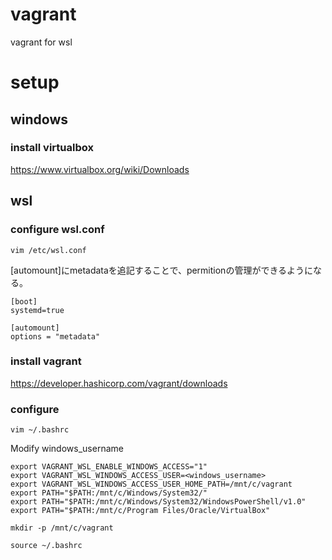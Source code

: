 # vagrant
vagrant for wsl

# setup
## windows
### install virtualbox
https://www.virtualbox.org/wiki/Downloads

## wsl

### configure wsl.conf
```
vim /etc/wsl.conf
```
[automount]にmetadataを追記することで、permitionの管理ができるようになる。
```
[boot]
systemd=true

[automount]
options = "metadata"
```

### install vagrant
https://developer.hashicorp.com/vagrant/downloads

### configure
```
vim ~/.bashrc
```
Modify windows_username
```
export VAGRANT_WSL_ENABLE_WINDOWS_ACCESS="1"
export VAGRANT_WSL_WINDOWS_ACCESS_USER=<windows_username>
export VAGRANT_WSL_WINDOWS_ACCESS_USER_HOME_PATH=/mnt/c/vagrant
export PATH="$PATH:/mnt/c/Windows/System32/"
export PATH="$PATH:/mnt/c/Windows/System32/WindowsPowerShell/v1.0"
export PATH="$PATH:/mnt/c/Program Files/Oracle/VirtualBox"
```
```
mkdir -p /mnt/c/vagrant
```
```
source ~/.bashrc
```